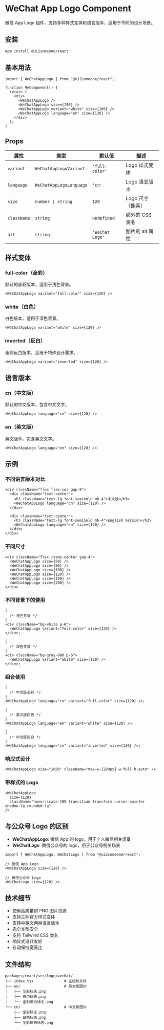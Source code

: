 # WeChat App Logo Component

微信 App Logo 组件，支持多种样式变体和语言版本，适用于不同的设计场景。

## 安装

```bash
npm install @ui2someone/react
```

## 基本用法

```tsx
import { WeChatAppLogo } from "@ui2someone/react";

function MyComponent() {
  return (
    <div>
      <WeChatAppLogo />
      <WeChatAppLogo size={150} />
      <WeChatAppLogo variant="white" size={100} />
      <WeChatAppLogo language="en" size={120} />
    </div>
  );
}
```

## Props

| 属性        | 类型                    | 默认值          | 描述              |
| ----------- | ----------------------- | --------------- | ----------------- |
| `variant`   | `WeChatAppLogoVariant`  | `'full-color'`  | Logo 样式变体     |
| `language`  | `WeChatAppLogoLanguage` | `'cn'`          | Logo 语言版本     |
| `size`      | `number \| string`      | `120`           | Logo 尺寸（像素） |
| `className` | `string`                | `undefined`     | 额外的 CSS 类名   |
| `alt`       | `string`                | `'WeChat Logo'` | 图片的 alt 属性   |

## 样式变体

### full-color（全彩）

默认的全彩版本，适用于浅色背景。

```tsx
<WeChatAppLogo variant="full-color" size={120} />
```

### white（白色）

白色版本，适用于深色背景。

```tsx
<WeChatAppLogo variant="white" size={120} />
```

### inverted（反白）

全彩反白版本，适用于特殊设计需求。

```tsx
<WeChatAppLogo variant="inverted" size={120} />
```

## 语言版本

### cn（中文版）

默认的中文版本，包含中文文字。

```tsx
<WeChatAppLogo language="cn" size={120} />
```

### en（英文版）

英文版本，包含英文文字。

```tsx
<WeChatAppLogo language="en" size={120} />
```

## 示例

### 不同语言版本对比

```tsx
<div className="flex flex-col gap-8">
  <div className="text-center">
    <h3 className="text-lg font-semibold mb-4">中文版</h3>
    <WeChatAppLogo language="cn" size={120} />
  </div>

  <div className="text-center">
    <h3 className="text-lg font-semibold mb-4">English Version</h3>
    <WeChatAppLogo language="en" size={120} />
  </div>
</div>
```

### 不同尺寸

```tsx
<div className="flex items-center gap-4">
  <WeChatAppLogo size={60} />
  <WeChatAppLogo size={80} />
  <WeChatAppLogo size={100} />
  <WeChatAppLogo size={120} />
  <WeChatAppLogo size={150} />
  <WeChatAppLogo size={200} />
</div>
```

### 不同背景下的使用

```tsx
{
  /* 浅色背景 */
}
<div className="bg-white p-6">
  <WeChatAppLogo variant="full-color" size={120} />
</div>;

{
  /* 深色背景 */
}
<div className="bg-gray-800 p-6">
  <WeChatAppLogo variant="white" size={120} />
</div>;
```

### 组合使用

```tsx
{
  /* 中文版全彩 */
}
<WeChatAppLogo language="cn" variant="full-color" size={120} />;

{
  /* 英文版白色 */
}
<WeChatAppLogo language="en" variant="white" size={120} />;

{
  /* 中文版反白 */
}
<WeChatAppLogo language="cn" variant="inverted" size={120} />;
```

### 响应式设计

```tsx
<WeChatAppLogo size="100%" className="max-w-[200px] w-full h-auto" />
```

### 带样式的 Logo

```tsx
<WeChatAppLogo
  size={120}
  className="hover:scale-105 transition-transform cursor-pointer shadow-lg rounded-lg"
/>
```

## 与公众号 Logo 的区别

- **WeChatAppLogo**: 微信 App 的 logo，用于个人微信相关场景
- **WeChatLogo**: 微信公众号的 logo，用于公众号相关场景

```tsx
import { WeChatAppLogo, WeChatLogo } from "@ui2someone/react";

// 微信 App Logo
<WeChatAppLogo size={120} />

// 微信公众号 Logo
<WeChatLogo size={120} />
```

## 技术细节

- 使用高质量的 PNG 图片资源
- 支持三种官方样式变体
- 支持中英文两种语言版本
- 完全类型安全
- 支持 Tailwind CSS 类名
- 响应式设计友好
- 自动保持宽高比

## 文件结构

```
packages/react/src/logo/wechat/
├── index.tsx              # 主组件文件
├── en/                    # 英文版图片
│   ├── 全彩标志.png
│   ├── 白色标志.png
│   └── 全彩反白标志.png
└── cn/                    # 中文版图片
    ├── 全彩标志.png
    ├── 白色标志.png
    └── 全彩反白标志.png
```
